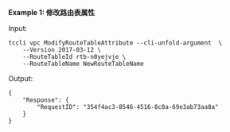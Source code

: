 **Example 1: 修改路由表属性**



Input: 

```
tccli vpc ModifyRouteTableAttribute --cli-unfold-argument  \
    --Version 2017-03-12 \
    --RouteTableId rtb-n0yejvje \
    --RouteTableName NewRouteTableName
```

Output: 
```
{
    "Response": {
        "RequestID": "354f4ac3-8546-4516-8c8a-69e3ab73aa8a"
    }
}
```

